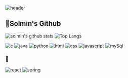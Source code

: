 ![header](https://capsule-render.vercel.app/api?type=waving&text=Solmin%20Kim)
<!--
**terysol/terysol** is a ✨ _special_ ✨ repository because its `README.md` (this file) appears on your GitHub profile.

Here are some ideas to get you started:

- 🔭 I’m currently working on ...
- 🌱 I’m currently learning ...
- 👯 I’m looking to collaborate on ...
- 🤔 I’m looking for help with ...
- 💬 Ask me about ...
- 📫 How to reach me: ...
- 😄 Pronouns: ...
- ⚡ Fun fact: ...
-->
## 🎈Solmin's Github                                                    
![solmin's github stats](https://github-readme-stats.vercel.app/api?username=terysol&show_icons=true) ![Top Langs](http://github-readme-stats.vercel.app/api/top-langs/?username=terysol&langs_count=8&layout=compact&theme=dark)

![c](https://img.shields.io/badge/-c-%23A8B9CC?style=for-the-badge&logo=c&logoColor=white) ![java](https://img.shields.io/badge/-java-%23007396?style=for-the-badge&logo=java) ![python](https://img.shields.io/badge/python-%233776AB?style=for-the-badge&logo=Python&logoColor=white) ![html](https://img.shields.io/badge/-html-%23E34F26?style=for-the-badge&logo=HTML5&logoColor=white) ![css](https://img.shields.io/badge/-css-%231572B6?style=for-the-badge&logo=CSS3) ![javascript](https://img.shields.io/badge/-javascript-%23F7DF1E?style=for-the-badge&logo=JavaScript&logoColor=white) ![mySql](https://img.shields.io/badge/-mysql-%234479A1?style=for-the-badge&logo=MySQL&logoColor=white)

### 🌱
![react](https://img.shields.io/badge/-react-%2361DAFB?style=for-the-badge&logo=react&logoColor=white) ![spring](https://img.shields.io/badge/-spring-%236DB33F?style=for-the-badge&logo=spring&logoColor=white)
